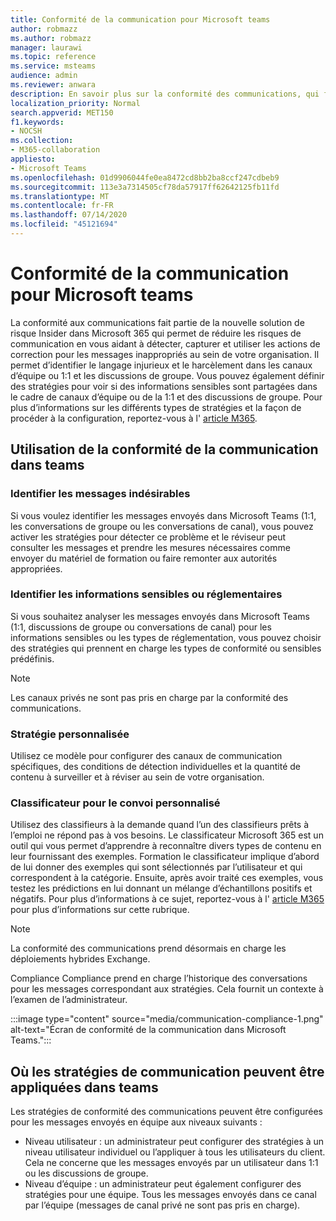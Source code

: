 ```yaml
---
title: Conformité de la communication pour Microsoft teams
author: robmazz
ms.author: robmazz
manager: laurawi
ms.topic: reference
ms.service: msteams
audience: admin
ms.reviewer: anwara
description: En savoir plus sur la conformité des communications, qui fait partie de la solution de risque Insider de Microsoft Teams (incluse dans la fonctionnalité de conformité des communications M365).
localization_priority: Normal
search.appverid: MET150
f1.keywords:
- NOCSH
ms.collection:
- M365-collaboration
appliesto:
- Microsoft Teams
ms.openlocfilehash: 01d9906044fe0ea8472cd8bb2ba8ccf247cdbeb9
ms.sourcegitcommit: 113e3a7314505cf78da57917ff62642125fb11fd
ms.translationtype: MT
ms.contentlocale: fr-FR
ms.lasthandoff: 07/14/2020
ms.locfileid: "45121694"
---
```

# <a name="communication-compliance-for-microsoft-teams"></a>Conformité de la communication pour Microsoft teams

La conformité aux communications fait partie de la nouvelle solution de risque Insider dans Microsoft 365 qui permet de réduire les risques de communication en vous aidant à détecter, capturer et utiliser les actions de correction pour les messages inappropriés au sein de votre organisation. Il permet d’identifier le langage injurieux et le harcèlement dans les canaux d’équipe ou 1:1 et les discussions de groupe. Vous pouvez également définir des stratégies pour voir si des informations sensibles sont partagées dans le cadre de canaux d’équipe ou de la 1:1 et des discussions de groupe. Pour plus d’informations sur les différents types de stratégies et la façon de procéder à la configuration, reportez-vous à l' [article M365](https://docs.microsoft.com/microsoft-365/compliance/communication-compliance).

## <a name="how-to-use-communication-compliance-in-teams"></a>Utilisation de la conformité de la communication dans teams

### <a name="identify-inappropriate-messages"></a>Identifier les messages indésirables

Si vous voulez identifier les messages envoyés dans Microsoft Teams (1:1, les conversations de groupe ou les conversations de canal), vous pouvez activer les stratégies pour détecter ce problème et le réviseur peut consulter les messages et prendre les mesures nécessaires comme envoyer du matériel de formation ou faire remonter aux autorités appropriées.

### <a name="identify-sensitive-or-regulatory-information"></a>Identifier les informations sensibles ou réglementaires

Si vous souhaitez analyser les messages envoyés dans Microsoft Teams (1:1, discussions de groupe ou conversations de canal) pour les informations sensibles ou les types de réglementation, vous pouvez choisir des stratégies qui prennent en charge les types de conformité ou sensibles prédéfinis.

> [!NOTE]
> Les canaux privés ne sont pas pris en charge par la conformité des communications.

### <a name="custom-policy"></a>Stratégie personnalisée

Utilisez ce modèle pour configurer des canaux de communication spécifiques, des conditions de détection individuelles et la quantité de contenu à surveiller et à réviser au sein de votre organisation.

### <a name="custom-trainable-classifier"></a>Classificateur pour le convoi personnalisé

Utilisez des classifieurs à la demande quand l’un des classifieurs prêts à l’emploi ne répond pas à vos besoins. Le classificateur Microsoft 365 est un outil qui vous permet d’apprendre à reconnaître divers types de contenu en leur fournissant des exemples. Formation le classificateur implique d’abord de lui donner des exemples qui sont sélectionnés par l’utilisateur et qui correspondent à la catégorie. Ensuite, après avoir traité ces exemples, vous testez les prédictions en lui donnant un mélange d’échantillons positifs et négatifs. Pour plus d’informations à ce sujet, reportez-vous à l' [article M365](https://docs.microsoft.com/microsoft-365/compliance/classifier-creating-a-trainable-classifier) pour plus d’informations sur cette rubrique.

> [!NOTE]
> La conformité des communications prend désormais en charge les déploiements hybrides Exchange.

Compliance Compliance prend en charge l’historique des conversations pour les messages correspondant aux stratégies. Cela fournit un contexte à l’examen de l’administrateur.

:::image type="content" source="media/communication-compliance-1.png" alt-text="Écran de conformité de la communication dans Microsoft Teams.":::

## <a name="where-communication-policies-can-be-applied-in-teams"></a>Où les stratégies de communication peuvent être appliquées dans teams

Les stratégies de conformité des communications peuvent être configurées pour les messages envoyés en équipe aux niveaux suivants :

- Niveau utilisateur : un administrateur peut configurer des stratégies à un niveau utilisateur individuel ou l’appliquer à tous les utilisateurs du client. Cela ne concerne que les messages envoyés par un utilisateur dans 1:1 ou les discussions de groupe.
- Niveau d’équipe : un administrateur peut également configurer des stratégies pour une équipe. Tous les messages envoyés dans ce canal par l’équipe (messages de canal privé ne sont pas pris en charge).
